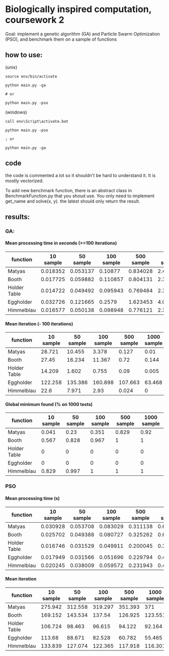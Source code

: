 # Biologically inspired computation, coursework 2
Goal: implement a genetic algorithm (GA) and Particle Swarm Optimization (PSO), and benchmark them on a sample of functions

## how to use:
(unix)
```batch
source env/bin/activate

python main.py -ga

# or

python main.py -pso
```


(windows)
```batch
call env\Script\activate.bat

python main.py -pso

; or

python main.py -ga
```

## code
the code is commented a lot so it shouldn't be hard to understand it. It is mostly vectorized.

To add new benchmark function, there is an abstract class in BenchmarkFunction.py that you shoud use. You only need to implement get_name and solve(x, y). the latest should only return the result.


## results:

### GA:
#### Mean processing time in seconds (>=100 iterations)
function | 10 sample | 50 sample | 100 sample | 500 sample | 1000 sample |
| ---- | ---- | ----- | ---- | ---- | ---- |
| Matyas | 0.018352 | 0.053137 | 0.10877 | 0.834028 | 2.487554 |
| Booth | 0.017725 | 0.059882 | 0.110857 | 0.804131 | 2.388776 |
| Holder Table | 0.014722 | 0.049492 | 0.095943 | 0.769484 | 2.388653 |
| Eggholder | 0.032726 | 0.121665 | 0.2579 | 1.623453 | 4.061912 |
| Himmelblau | 0.016577 | 0.050138 | 0.098948 | 0.776121 | 2.395099 |

#### Mean iteration (- 100 iterations)
| function | 10 sample | 50 sample | 100 sample | 500 sample | 1000 sample |
| ---- | ---- | ----- | ---- | ---- | ---- |
| Matyas | 28.721 | 10.455 | 3.378 | 0.127 | 0.01 |
| Booth | 27.45 | 16.234 | 11.367 | 0.72 | 0.144 |
| Holder Table | 14.209 | 1.602 | 0.755 | 0.09 | 0.005 |
| Eggholder | 122.258 | 135.386 | 160.898 | 107.663 | 63.468 |
| Himmelblau | 22.6 | 7.971 | 2.93 | 0.024 | 0 |

#### Global minimum found (% on 1000 tests)
| function | 10 sample | 50 sample | 100 sample | 500 sample | 1000 sample |
| ---- | ---- | ----- | ---- | ---- | ---- |
| Matyas | 0.041 | 0.23 | 0.351 | 0.829 | 0.92 |
| Booth | 0.567 | 0.828 | 0.967 | 1 | 1 |
| Holder Table | 0 | 0 | 0 | 0 | 0 |
| Eggholder | 0 | 0 | 0 | 0 | 0 |
| Himmelblau | 0.829 | 0.997 | 1 | 1 | 1 |

### PSO
#### Mean processing time (s)
| function	| 10 sample	| 50 sample	| 100 sample	| 500 sample	| 1000 sample |
| ---- | ---- | ----- | ---- | ---- | ---- |
| Matyas	| 0.030928	| 0.053708	| 0.083029	| 0.311138	| 0.602298 |
| Booth	| 0.025702	| 0.049388	| 0.080727	| 0.325262	| 0.624594 |
| Holder Table	| 0.016746	| 0.031529	| 0.049911	| 0.200045	| 0.380206 |
| Eggholder	| 0.017949	| 0.031566	| 0.051696	| 0.229794	| 0.439115 |
| Himmelblau	| 0.020245	| 0.038009	| 0.059572	| 0.231943	| 0.443113 |

#### Mean iteration
| function	| 10 sample	| 50 sample	| 100 sample	| 500 sample	| 1000 sample |
| ---- | ---- | ----- | ---- | ---- | ---- |
| Matyas	| 275.942	| 312.558	| 319.297	| 351.393	| 371 |
| Booth	| 169.152	| 143.534	| 137.54	| 126.925	| 123.551 |
| Holder Table	| 106.724	| 98.463	| 96.615	| 94.122	| 92.164 |
| Eggholder	| 113.68	| 88.671	| 82.528	| 60.782	| 55.465 |
| Himmelblau	| 133.839	| 127.074	| 122.365	| 117.918	| 116.301 |
